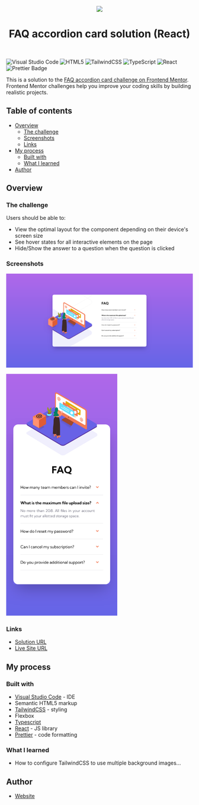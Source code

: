 <p align="center">
    <a href="https://www.frontendmentor.io"><img src="https://www.frontendmentor.io/static/images/logo-desktop.svg"></a>
    </p>
<h1 style="text-align: center">FAQ accordion card solution (React)</h1>

<br>

![Visual Studio Code](https://img.shields.io/badge/Visual%20Studio%20Code-0078d7.svg?style=for-the-badge&logo=visual-studio-code&logoColor=white) ![HTML5](https://img.shields.io/badge/html5-%23E34F26.svg?style=for-the-badge&logo=html5&logoColor=white) ![TailwindCSS](https://img.shields.io/badge/tailwindcss-%2338B2AC.svg?style=for-the-badge&logo=tailwind-css&logoColor=white) ![TypeScript](https://img.shields.io/badge/typescript-%23007ACC.svg?style=for-the-badge&logo=typescript&logoColor=white) ![React](https://img.shields.io/badge/react-%2320232a.svg?style=for-the-badge&logo=react&logoColor=%2361DAFB) ![Prettier Badge](https://img.shields.io/badge/Prettier-F7B93E?logo=prettier&logoColor=fff&style=for-the-badge)

This is a solution to the [FAQ accordion card challenge on Frontend Mentor](https://www.frontendmentor.io/challenges/faq-accordion-card-XlyjD0Oam). Frontend Mentor challenges help you improve your coding skills by building realistic projects.

## Table of contents

-   [Overview](#overview)
    -   [The challenge](#the-challenge)
    -   [Screenshots](#screenshots)
    -   [Links](#links)
-   [My process](#my-process)
    -   [Built with](#built-with)
    -   [What I learned](#what-i-learned)
-   [Author](#author)

## Overview

### The challenge

Users should be able to:

-   View the optimal layout for the component depending on their device's screen size
-   See hover states for all interactive elements on the page
-   Hide/Show the answer to a question when the question is clicked

### Screenshots

![](./screenshot.png)

<img src="screenshot-mobile.png" width="300">

### Links

-   [Solution URL](https://github.com/adamhm/frontend-mentor-challenges/tree/main/faq-accordion-card-main/react-ts-tailwind)
-   [Live Site URL](https://adamhm.github.io/fm/faq-accordion-card/react-ts-tailwind/)

## My process

### Built with

-   [Visual Studio Code](https://code.visualstudio.com/) - IDE
-   Semantic HTML5 markup
-   [TailwindCSS](https://tailwindcss.com/) - styling
-   Flexbox
-   [Typescript](https://typescriptlang.org/)
-   [React](https://reactjs.org/) - JS library
-   [Prettier](https://prettier.io/) - code formatting

### What I learned

-   How to configure TailwindCSS to use multiple background images...

## Author

-   [Website](https://adamhm.github.io)
